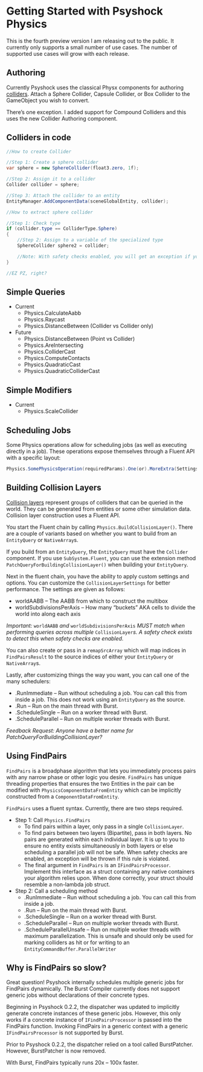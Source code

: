 # Getting Started with Psyshock Physics

This is the fourth preview version I am releasing out to the public. It
currently only supports a small number of use cases. The number of supported use
cases will grow with each release.

## Authoring

Currently Psyshock uses the classical Physx components for authoring
[colliders](Colliders.md). Attach a Sphere Collider, Capsule Collider, or Box
Collider to the GameObject you wish to convert.

There’s one exception. I added support for Compound Colliders and this uses the
new Collider Authoring component.

## Colliders in code

```csharp
//How to create Collider

//Step 1: Create a sphere collider
var sphere = new SphereCollider(float3.zero, 1f);

//Step 2: Assign it to a collider
Collider collider = sphere;

//Step 3: Attach the collider to an entity
EntityManager.AddComponentData(sceneGlobalEntity, collider);

//How to extract sphere collider

//Step 1: Check type
if (collider.type == ColliderType.Sphere)
{
    //Step 2: Assign to a variable of the specialized type
    SphereCollider sphere2 = collider;

    //Note: With safety checks enabled, you will get an exception if you cast to the wrong type.
}

//EZ PZ, right?
```

## Simple Queries

-   Current
    -   Physics.CalculateAabb
    -   Physics.Raycast
    -   Physics.DistanceBetween (Collider vs Collider only)
-   Future
    -   Physics.DistanceBetween (Point vs Collider)
    -   Physics.AreIntersecting
    -   Physics.ColliderCast
    -   Physics.ComputeContacts
    -   Physics.QuadraticCast
    -   Physics.QuadraticColliderCast

## Simple Modifiers

-   Current
    -   Physics.ScaleCollider

## Scheduling Jobs

Some Physics operations allow for scheduling jobs (as well as executing directly
in a job). These operations expose themselves through a Fluent API with a
specific layout:

```csharp
Physics.SomePhysicsOperation(requiredParams).One(or).MoreExtra(Settings).Scheduler();
```

## Building Collision Layers

[Collision layers](Collision%20Layers.md) represent groups of colliders that can
be queried in the world. They can be generated from entities or some other
simulation data. Collision layer construction uses a Fluent API.

You start the Fluent chain by calling `Physics.BuildCollisionLayer()`. There are
a couple of variants based on whether you want to build from an `EntityQuery` or
`NativeArray`s.

If you build from an `EntityQuery`, the `EntityQuery` must have the `Collider`
component. If you use `SubSystem.Fluent`, you can use the extension method
`PatchQueryForBuildingCollisionLayer()` when building your `EntityQuery`.

Next in the fluent chain, you have the ability to apply custom settings and
options. You can customize the `CollisionLayerSettings` for better performance.
The settings are given as follows:

-   worldAABB – The AABB from which to construct the multibox
-   worldSubdivisionsPerAxis – How many “buckets” AKA cells to divide the world
    into along each axis

*Important:* `worldAABB` *and* `worldSubdivisionsPerAxis` *MUST match when
performing queries across multiple* `CollisionLayer`*s. A safety check exists to
detect this when safety checks are enabled.*

You can also create or pass in a `remapSrcArray` which will map indices in
`FindPairsResult` to the source indices of either your `EntityQuery` or
`NativeArray`s.

Lastly, after customizing things the way you want, you can call one of the many
schedulers:

-   .RunImmediate – Run without scheduling a job. You can call this from inside
    a job. This does not work using an `EntityQuery` as the source.
-   .Run – Run on the main thread with Burst.
-   .ScheduleSingle – Run on a worker thread with Burst.
-   .ScheduleParallel – Run on multiple worker threads with Burst.

*Feedback Request: Anyone have a better name for
PatchQueryForBuildingCollisionLayer?*

## Using FindPairs

`FindPairs` is a broadphase algorithm that lets you immediately process pairs
with any narrow phase or other logic you desire. `FindPairs` has unique
threading properties that ensures the two Entities in the pair can be modified
with `PhysicsComponentDataFromEntity` which can be implicitly constructed from a
`ComponentDataFromEntity`.

`FindPairs` uses a fluent syntax. Currently, there are two steps required.

-   Step 1: Call `Physics.FindPairs`
    -   To find pairs within a layer, only pass in a single `CollisionLayer`.
    -   To find pairs between two layers (Bipartite), pass in both layers. No
        pairs are generated within each individual layer. It is up to you to
        ensure no entity exists simultaneously in both layers or else scheduling
        a parallel job will not be safe. When safety checks are enabled, an
        exception will be thrown if this rule is violated.
    -   The final argument in `FindPairs` is an `IFindPairsProcessor`. Implement
        this interface as a struct containing any native containers your
        algorithm relies upon. When done correctly, your struct should resemble
        a non-lambda job struct.
-   Step 2: Call a scheduling method
    -   .RunImmediate – Run without scheduling a job. You can call this from
        inside a job.
    -   .Run – Run on the main thread with Burst.
    -   .ScheduleSingle – Run on a worker thread with Burst.
    -   .ScheduleParallel – Run on multiple worker threads with Burst.
    -   .ScheduleParallelUnsafe – Run on multiple worker threads with maximum
        parallelization. This is unsafe and should only be used for marking
        colliders as hit or for writing to an
        `EntityCommandBuffer.ParallelWriter`

## Why is FindPairs so slow?

Great question! Psyshock internally schedules multiple generic jobs for
FindPairs dynamically. The Burst Compiler currently does not support generic
jobs without declarations of their concrete types.

Beginning in Psyshock 0.2.2, the dispatcher was updated to implicitly generate
concrete instances of these generic jobs. However, this only works if a concrete
instance of `IFindPairsProcessor` is passed into the FindPairs function.
Invoking FindPairs in a generic context with a generic `IFindPairsProcessor` is
not supported by Burst.

Prior to Psyshock 0.2.2, the dispatcher relied on a tool called BurstPatcher.
However, BurstPatcher is now removed.

With Burst, FindPairs typically runs 20x – 100x faster.
